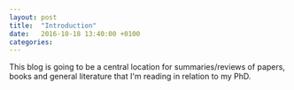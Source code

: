 ```yaml
---
layout: post
title:  "Introduction"
date:   2016-10-18 13:40:00 +0100
categories: 
---
```


This blog is going to be a central location for summaries/reviews of papers, books and general
literature that I'm reading in relation to my PhD.